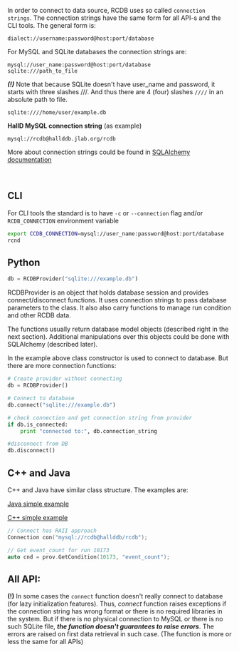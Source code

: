 
In order to connect to data source, RCDB uses so called `connection strings`. The connection strings have the same 
form for all API-s and the CLI tools. The general form is:

```
dialect://username:password@host:port/database
```

For MySQL and SQLite databases the connection strings are:

```
mysql://user_name:password@host:port/database
sqlite:///path_to_file
```

***(!)*** Note that because SQLite doesn't have user_name and password, it starts with three slashes ///.
And thus there are 4 (four) slashes `////` in an absolute path to file.
```
sqlite:////home/user/example.db
```


**HallD MySQL connection string** (as example)

```
mysql://rcdb@hallddb.jlab.org/rcdb
```

More about connection strings could be found in [SQLAlchemy documentation](http://docs.sqlalchemy.org/en/rel_0_9/core/engines.html#database-urls%20SQLAlchemy%20documentation)

<br>

## CLI

For CLI tools the standard is to have ```-c``` or ```--connection``` flag and/or 
```RCDB_CONNECTION``` environment variable

```bash
export CCDB_CONNECTION=mysql://user_name:password@host:port/database
rcnd
```

## Python

```python
db = RCDBProvider("sqlite:///example.db")
```

RCDBProvider is an object that holds database session and provides connect/disconnect functions. It uses connection strings to pass database parameters to the class. It also also carry functions to manage run condition and other RCDB data.

The functions usually return database model objects (described right in the next section).
Additional manipulations over this objects could be done with SQLAlchemy (described later).

In the example above class constructor is used to connect to database. But there are more connection functions:

```python
# Create provider without connecting
db = RCDBProvider()

# Connect to database
db.connect("sqlite:///example.db")

# check connection and get connection string from provider
if db.is_connected:
    print "connected to:", db.connection_string

#disconnect from DB
db.disconnect()
```

## C++ and Java

C++ and Java have similar class structure. The examples are:

[Java simple example](https://github.com/JeffersonLab/rcdb/blob/master/java/src/javaExamples/SimpleExample.java)

[C++ simple example](https://github.com/JeffersonLab/rcdb/blob/master/cpp/examples/simple.cpp)

```c++
// Connect has RAII approach 
Connection con("mysql://rcdb@hallddb/rcdb");

// Get event_count for run 10173
auto cnd = prov.GetCondition(10173, "event_count");
```

## All API:

**(!)** In some cases the ```connect``` function doesn't really connect to database (for lazy initialization features). Thus, *connect* function raises exceptions if the connection string has wrong format or there is no required libraries in the system. But if there is no physical connection to MySQL or there is no such SQLite file, ***the function doesn't guarantees to raise errors***. The errors are raised on first data retrieval in such case. (The function is more or less the same for all APIs)

